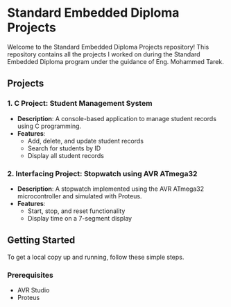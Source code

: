 # Standard Embedded Diploma Projects

Welcome to the Standard Embedded Diploma Projects repository! This repository contains all the projects I worked on during the Standard Embedded Diploma program under the guidance of Eng. Mohammed Tarek.

## Projects
### 1. C Project: Student Management System
- **Description**: A console-based application to manage student records using C programming.
- **Features**:
  - Add, delete, and update student records
  - Search for students by ID
  - Display all student records

### 2. Interfacing Project: Stopwatch using AVR ATmega32
- **Description**: A stopwatch implemented using the AVR ATmega32 microcontroller and simulated with Proteus.
- **Features**:
  - Start, stop, and reset functionality
  - Display time on a 7-segment display

## Getting Started
To get a local copy up and running, follow these simple steps.

### Prerequisites
- AVR Studio
- Proteus

